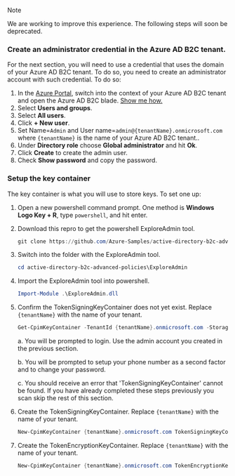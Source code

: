 > [!NOTE]
> We are working to improve this experience. The following steps will soon be deprecated.

### Create an administrator credential in the Azure AD B2C tenant.

For the next section, you will need to use a credential that uses the domain of your Azure AD B2C tenant. To do so, you need to create an administrator account with such credential. To do so:

1. In the [Azure Portal](https://portal.azure.com), switch into the context of your Azure AD B2C tenant and open the Azure AD B2C blade. [Show me how.](..\articles\active-directory-b2c\active-directory-b2c-navigate-to-b2c-context.md)
1. Select **Users and groups**.
1. Select **All users**.
1. Click **+ New user**.
1. Set Name=`Admin` and User name=`admin@{tenantName}.onmicrosoft.com` where `{tenantName}` is the name of your Azure AD B2C tenant..
1. Under **Directory role** choose **Global administrator** and hit **Ok**.
1. Click **Create** to create the admin user.
1. Check **Show password** and copy the password.

### Setup the key container

The key container is what you will use to store keys. To set one up:

1. Open a new powershell command prompt.  One method is **Windows Logo Key + R**, type `powershell`, and hit enter.
1. Download this repro to get the powershell ExploreAdmin tool.

    ```powershell
    git clone https://github.com/Azure-Samples/active-directory-b2c-advanced-policies
    ```

1. Switch into the folder with the ExploreAdmin tool.

    ```powershell
    cd active-directory-b2c-advanced-policies\ExploreAdmin
    ```

1. Import the ExploreAdmin tool into powershell.

    ```powershell
    Import-Module .\ExploreAdmin.dll
    ```

1. Confirm the TokenSigningKeyContainer does not yet exist.  Replace `{tenantName}` with the name of your tenant.

    ```powershell
    Get-CpimKeyContainer -TenantId {tenantName}.onmicrosoft.com -StorageReferenceId TokenSigningKeyContainer -ForceAuthenticationPrompt
    ```

    a. You will be prompted to login.  Use the admin account you created in the previous section.

    b. You will be prompted to setup your phone number as a second factor and to change your password.

    c. You should receive an error that 'TokenSigningKeyContainer' cannot be found.  If you have already completed these steps previously you scan skip the rest of this section.


1. Create the TokenSigningKeyContainer.  Replace `{tenantName}` with the name of your tenant.

    ```powershell
    New-CpimKeyContainer {tenantName}.onmicrosoft.com TokenSigningKeyContainer TokenSigningKeyContainer rsa 2048 0 0
    ```

1. Create the TokenEncryptionKeyContainer.  Replace `{tenantName}` with the name of your tenant.

    ```powershell
    New-CpimKeyContainer {tenantName}.onmicrosoft.com TokenEncryptionKeyContainer TokenEncryptionKeyContainer rsa 2048 0 0
    ```
